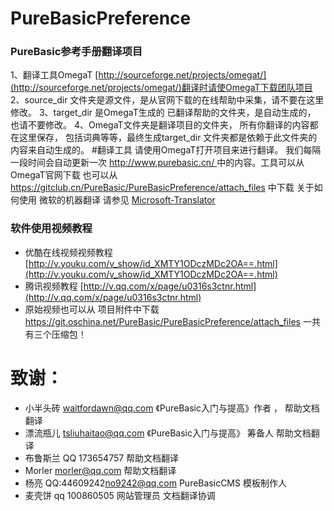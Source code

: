 # PureBasicPreference
### PureBasic参考手册翻译项目
1、翻译工具OmegaT [http://sourceforge.net/projects/omegat/](http://sourceforge.net/projects/omegat/)翻译时请使OmegaT下载团队项目
2、source_dir 文件夹是源文件，是从官网下载的在线帮助中采集，请不要在这里修改。 
3、target_dir 是OmegaT生成的 已翻译帮助的文件夹，是自动生成的， 也请不要修改。 
4、OmegaT文件夹是翻译项目的文件夹， 所有你翻译的内容都在这里保存， 包括词典等等，最终生成target_dir 文件夹都是依赖于此文件夹的内容来自动生成的。
#翻译工具
 请使用OmegaT打开项目来进行翻译。 我们每隔一段时间会自动更新一次 [http://www.purebasic.cn/  ](http://www.purebasic.cn/  ) 中的内容。工具可以从OmegaT官网下载 也可以从 https://gitclub.cn/PureBasic/PureBasicPreference/attach_files  中下载
  关于如何使用 微软的机器翻译 请参见  [Microsoft-Translator](https://gitclub.cn/PureBasic/PureBasicPreference/wikis/Microsoft-Translator-%E9%85%8D%E7%BD%AE)
### 软件使用视频教程
 -  优酷在线视频视频教程   [http://v.youku.com/v_show/id_XMTY1ODczMDc2OA==.html](http://v.youku.com/v_show/id_XMTY1ODczMDc2OA==.html)
 -  腾讯视频教程       [http://v.qq.com/x/page/u0316s3ctnr.html](http://v.qq.com/x/page/u0316s3ctnr.html)
 -  原始视频也可以从 项目附件中下载 https://git.oschina.net/PureBasic/PureBasicPreference/attach_files 一共有三个压缩包！

# 致谢： 

 - 小半头砖 waitfordawn@qq.com   《PureBasic入门与提高》作者 ， 帮助文档翻译
 - 漂流瓶儿 tsliuhaitao@qq.com   《PureBasic入门与提高》 筹备人  帮助文档翻译 
 - 布鲁斯兰  QQ 173654757  帮助文档翻译
 - Morler   morler@qq.com        帮助文档翻译
 -  杨亮  QQ:44609242<no9242@qq.com>    PureBasicCMS 模板制作人
 - 麦壳饼 qq 100860505     网站管理员 文档翻译协调

